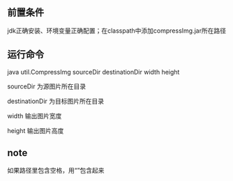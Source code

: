 ## 前置条件
jdk正确安装、环境变量正确配置；在classpath中添加compressImg.jar所在路径
## 运行命令 
java util.CompressImg sourceDir destinationDir width height

sourceDir 为源图片所在目录

destinationDir 为目标图片所在目录

width 输出图片宽度

height 输出图片高度

## note
如果路径里包含空格，用“”包含起来
